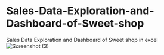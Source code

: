 # Sales-Data-Exploration-and-Dashboard-of-Sweet-shop
Sales Data Exploration and Dashboard of Sweet shop in excel 
![Screenshot (3)](https://user-images.githubusercontent.com/85899270/212467367-1f48331e-2456-4a63-983f-89cab1cc93fe.png)
